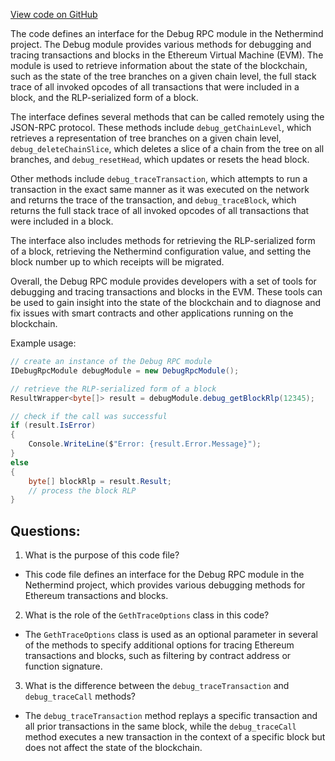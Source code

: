 [View code on GitHub](https://github.com/nethermindeth/nethermind/Nethermind.JsonRpc/Modules/DebugModule/IDebugRpcModule.cs)

The code defines an interface for the Debug RPC module in the Nethermind project. The Debug module provides various methods for debugging and tracing transactions and blocks in the Ethereum Virtual Machine (EVM). The module is used to retrieve information about the state of the blockchain, such as the state of the tree branches on a given chain level, the full stack trace of all invoked opcodes of all transactions that were included in a block, and the RLP-serialized form of a block. 

The interface defines several methods that can be called remotely using the JSON-RPC protocol. These methods include `debug_getChainLevel`, which retrieves a representation of tree branches on a given chain level, `debug_deleteChainSlice`, which deletes a slice of a chain from the tree on all branches, and `debug_resetHead`, which updates or resets the head block. 

Other methods include `debug_traceTransaction`, which attempts to run a transaction in the exact same manner as it was executed on the network and returns the trace of the transaction, and `debug_traceBlock`, which returns the full stack trace of all invoked opcodes of all transactions that were included in a block. 

The interface also includes methods for retrieving the RLP-serialized form of a block, retrieving the Nethermind configuration value, and setting the block number up to which receipts will be migrated. 

Overall, the Debug RPC module provides developers with a set of tools for debugging and tracing transactions and blocks in the EVM. These tools can be used to gain insight into the state of the blockchain and to diagnose and fix issues with smart contracts and other applications running on the blockchain. 

Example usage:

```csharp
// create an instance of the Debug RPC module
IDebugRpcModule debugModule = new DebugRpcModule();

// retrieve the RLP-serialized form of a block
ResultWrapper<byte[]> result = debugModule.debug_getBlockRlp(12345);

// check if the call was successful
if (result.IsError)
{
    Console.WriteLine($"Error: {result.Error.Message}");
}
else
{
    byte[] blockRlp = result.Result;
    // process the block RLP
}
```
## Questions: 
 1. What is the purpose of this code file?
- This code file defines an interface for the Debug RPC module in the Nethermind project, which provides various debugging methods for Ethereum transactions and blocks.

2. What is the role of the `GethTraceOptions` class in this code?
- The `GethTraceOptions` class is used as an optional parameter in several of the methods to specify additional options for tracing Ethereum transactions and blocks, such as filtering by contract address or function signature.

3. What is the difference between the `debug_traceTransaction` and `debug_traceCall` methods?
- The `debug_traceTransaction` method replays a specific transaction and all prior transactions in the same block, while the `debug_traceCall` method executes a new transaction in the context of a specific block but does not affect the state of the blockchain.